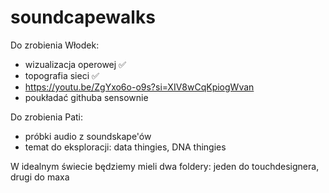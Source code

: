 # soundcapewalks

Do zrobienia Włodek:
- wizualizacja operowej ✅
- topografia sieci ✅
- https://youtu.be/ZgYxo6o-o9s?si=XIV8wCqKpiogWvan
- poukładać githuba sensownie

Do zrobienia Pati:
- próbki audio z soundskape'ów
- temat do eksploracji: data thingies, DNA thingies

W idealnym świecie będziemy mieli dwa foldery: jeden do touchdesignera, drugi do maxa

